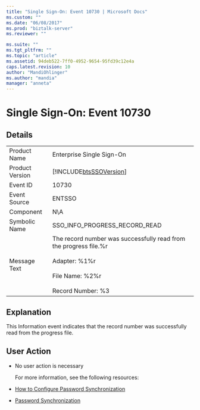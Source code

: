 ```yaml
---
title: "Single Sign-On: Event 10730 | Microsoft Docs"
ms.custom: ""
ms.date: "06/08/2017"
ms.prod: "biztalk-server"
ms.reviewer: ""

ms.suite: ""
ms.tgt_pltfrm: ""
ms.topic: "article"
ms.assetid: 94deb522-7ff0-4952-9654-95fd39c12e4a
caps.latest.revision: 10
author: "MandiOhlinger"
ms.author: "mandia"
manager: "anneta"
---
```

# Single Sign-On: Event 10730
## Details  

|                 |                                                                                                                                                       |
|-----------------|-------------------------------------------------------------------------------------------------------------------------------------------------------|
|  Product Name   |                                                               Enterprise Single Sign-On                                                               |
| Product Version |                                              [!INCLUDE[btsSSOVersion](../includes/btsssoversion-md.md)]                                               |
|    Event ID     |                                                                         10730                                                                         |
|  Event Source   |                                                                        ENTSSO                                                                         |
|    Component    |                                                                          N\A                                                                          |
|  Symbolic Name  |                                                             SSO_INFO_PROGRESS_RECORD_READ                                                             |
|  Message Text   | The record number was successfully read from the progress file.%r<br /><br /> Adapter: %1%r<br /><br /> File Name: %2%r<br /><br /> Record Number: %3 |

## Explanation  
 This Information event indicates that the record number was successfully read from the progress file.  

## User Action  

- No user action is necessary  

  For more information, see the following resources:  

- [How to Configure Password Synchronization](../core/how-to-configure-password-synchronization.md)  

- [Password Synchronization](../core/password-synchronization2.md)
